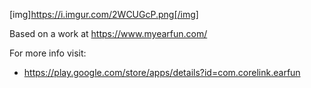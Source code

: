[img]https://i.imgur.com/2WCUGcP.png[/img]

Based on a work at https://www.myearfun.com/

For more info visit:
- https://play.google.com/store/apps/details?id=com.corelink.earfun